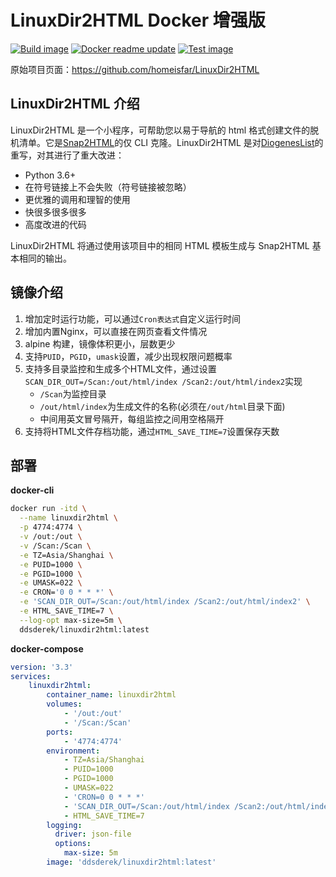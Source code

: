 # LinuxDir2HTML Docker 增强版

[![Build image](https://github.com/DDS-Derek/LinuxDir2HTML-Docker/actions/workflows/build.yml/badge.svg)](https://github.com/DDS-Derek/LinuxDir2HTML-Docker/actions/workflows/build.yml) [![Docker readme update](https://github.com/DDS-Derek/LinuxDir2HTML-Docker/actions/workflows/readme_update.yml/badge.svg)](https://github.com/DDS-Derek/LinuxDir2HTML-Docker/actions/workflows/readme_update.yml) [![Test image](https://github.com/DDS-Derek/LinuxDir2HTML-Docker/actions/workflows/test.yml/badge.svg)](https://github.com/DDS-Derek/LinuxDir2HTML-Docker/actions/workflows/test.yml)

原始项目页面：https://github.com/homeisfar/LinuxDir2HTML

## LinuxDir2HTML 介绍

LinuxDir2HTML 是一个小程序，可帮助您以易于导航的 html 格式创建文件的脱机清单。它是[Snap2HTML](https://www.rlvision.com/snap2html/)的仅 CLI 克隆。LinuxDir2HTML 是对[DiogenesList](https://github.com/ZapperDJ/DiogenesList)的重写，对其进行了重大改进：

- Python 3.6+
- 在符号链接上不会失败（符号链接被忽略）
- 更优雅的调用和理智的使用
- 快很多很多很多
- 高度改进的代码

LinuxDir2HTML 将通过使用该项目中的相同 HTML 模板生成与 Snap2HTML 基本相同的输出。

## 镜像介绍

1. 增加定时运行功能，可以通过```Cron表达式```自定义运行时间
2. 增加内置Nginx，可以直接在网页查看文件情况
3. alpine 构建，镜像体积更小，层数更少
4. 支持```PUID```，```PGID```，```umask```设置，减少出现权限问题概率
5. 支持多目录监控和生成多个HTML文件，通过设置`SCAN_DIR_OUT=/Scan:/out/html/index /Scan2:/out/html/index2`实现
    - `/Scan`为监控目录
    - `/out/html/index`为生成文件的名称(必须在`/out/html`目录下面)
    - 中间用英文冒号隔开，每组监控之间用空格隔开
6. 支持将HTML文件存档功能，通过`HTML_SAVE_TIME=7`设置保存天数

## 部署

**docker-cli**

```bash
docker run -itd \
  --name linuxdir2html \
  -p 4774:4774 \
  -v /out:/out \
  -v /Scan:/Scan \
  -e TZ=Asia/Shanghai \
  -e PUID=1000 \
  -e PGID=1000 \
  -e UMASK=022 \
  -e CRON='0 0 * * *' \
  -e 'SCAN_DIR_OUT=/Scan:/out/html/index /Scan2:/out/html/index2' \
  -e HTML_SAVE_TIME=7 \
  --log-opt max-size=5m \
  ddsderek/linuxdir2html:latest
```

**docker-compose**

```yaml
version: '3.3'
services:
    linuxdir2html:
        container_name: linuxdir2html
        volumes:
            - '/out:/out'
            - '/Scan:/Scan'
        ports:
            - '4774:4774'
        environment:
            - TZ=Asia/Shanghai
            - PUID=1000
            - PGID=1000
            - UMASK=022
            - 'CRON=0 0 * * *'
            - 'SCAN_DIR_OUT=/Scan:/out/html/index /Scan2:/out/html/index2'
            - HTML_SAVE_TIME=7
        logging:
          driver: json-file
          options:
            max-size: 5m
        image: 'ddsderek/linuxdir2html:latest'
```

